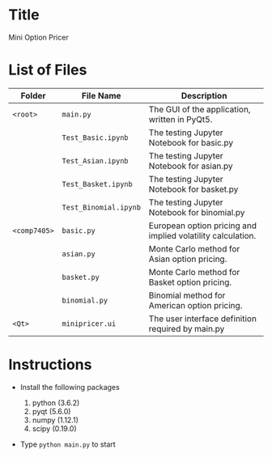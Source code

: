 Title
===
Mini Option Pricer

List of Files
===
|Folder|File Name|Description|
|---|---|---|
|`<root>`|`main.py`|The GUI of the application, written in PyQt5.
||`Test_Basic.ipynb`|The testing Jupyter Notebook for basic.py
||`Test_Asian.ipynb`|The testing Jupyter Notebook for asian.py
||`Test_Basket.ipynb`|The testing Jupyter Notebook for basket.py
||`Test_Binomial.ipynb`|The testing Jupyter Notebook for binomial.py
|`<comp7405>`|`basic.py`|European option pricing and implied volatility calculation.
||`asian.py`|Monte Carlo method for Asian option pricing.
||`basket.py`|Monte Carlo method for Basket option pricing.
||`binomial.py`|Binomial method for American option pricing.
|`<Qt>`|`minipricer.ui`|The user interface definition required by main.py

Instructions
===
- Install the following packages
	1.	python (3.6.2)
	2. pyqt (5.6.0)
	3. numpy (1.12.1)
	4. scipy (0.19.0)

- Type `python main.py` to start

